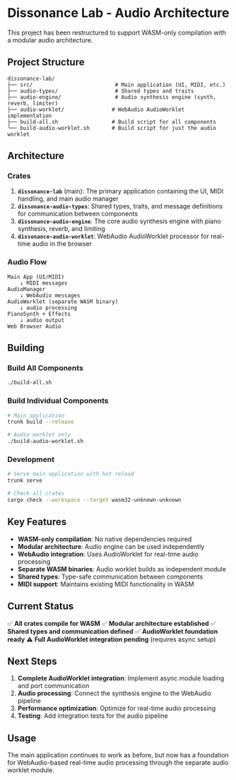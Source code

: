 # Dissonance Lab - Audio Architecture

This project has been restructured to support WASM-only compilation with a modular audio architecture.

## Project Structure

```
dissonance-lab/
├── src/                          # Main application (UI, MIDI, etc.)
├── audio-types/                  # Shared types and traits
├── audio-engine/                 # Audio synthesis engine (synth, reverb, limiter)
├── audio-worklet/               # WebAudio AudioWorklet implementation
├── build-all.sh                 # Build script for all components
└── build-audio-worklet.sh       # Build script for just the audio worklet
```

## Architecture

### Crates

1. **`dissonance-lab`** (main): The primary application containing the UI, MIDI handling, and main audio manager
2. **`dissonance-audio-types`**: Shared types, traits, and message definitions for communication between components
3. **`dissonance-audio-engine`**: The core audio synthesis engine with piano synthesis, reverb, and limiting
4. **`dissonance-audio-worklet`**: WebAudio AudioWorklet processor for real-time audio in the browser

### Audio Flow

```
Main App (UI/MIDI) 
    ↓ MIDI messages
AudioManager 
    ↓ WebAudio messages
AudioWorklet (separate WASM binary)
    ↓ audio processing
PianoSynth + Effects
    ↓ audio output
Web Browser Audio
```

## Building

### Build All Components
```bash
./build-all.sh
```

### Build Individual Components
```bash
# Main application
trunk build --release

# Audio worklet only
./build-audio-worklet.sh
```

### Development
```bash
# Serve main application with hot reload
trunk serve

# Check all crates
cargo check --workspace --target wasm32-unknown-unknown
```

## Key Features

- **WASM-only compilation**: No native dependencies required
- **Modular architecture**: Audio engine can be used independently
- **WebAudio integration**: Uses AudioWorklet for real-time audio processing
- **Separate WASM binaries**: Audio worklet builds as independent module
- **Shared types**: Type-safe communication between components
- **MIDI support**: Maintains existing MIDI functionality in WASM

## Current Status

✅ **All crates compile for WASM**
✅ **Modular architecture established** 
✅ **Shared types and communication defined**
✅ **AudioWorklet foundation ready**
⚠️ **Full AudioWorklet integration pending** (requires async setup)

## Next Steps

1. **Complete AudioWorklet integration**: Implement async module loading and port communication
2. **Audio processing**: Connect the synthesis engine to the WebAudio pipeline
3. **Performance optimization**: Optimize for real-time audio processing
4. **Testing**: Add integration tests for the audio pipeline

## Usage

The main application continues to work as before, but now has a foundation for WebAudio-based real-time audio processing through the separate audio worklet module.
